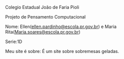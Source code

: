 Colegio Estadual João de Faria Pioli

Projeto de Pensamento Computacional

Nome: Ellen(ellen.pardinho@escola.pr.gov.br) e Maria Rita(Maria.soares@escola.pr.gov.br) 

Serie:1D

Meu site é sobre: É um site sobre sobremesas geladas.
